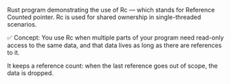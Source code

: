 Rust program demonstrating the use of Rc<T> — which stands for Reference Counted pointer. Rc<T> is used for shared ownership in single-threaded scenarios.

✅ Concept:
You use Rc<T> when multiple parts of your program need read-only access to the same data, and that data lives as long as there are references to it.

It keeps a reference count: when the last reference goes out of scope, the data is dropped.
